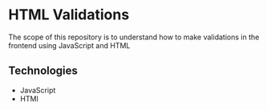 # HTML Validations
The scope of this repository is to understand how to make validations in the frontend using JavaScript and HTML

## Technologies
- JavaScript
- HTMl
